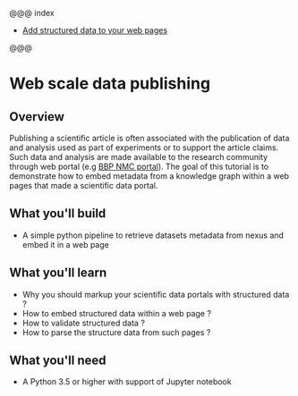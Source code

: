 
@@@ index

* [Add structured data to your web pages](embed.md)

@@@

# Web scale data publishing


## Overview

Publishing a scientific article is often associated with the publication of data and analysis used as part of experiments or to support the article claims.
Such data and analysis are made available to the research community through web portal (e.g [BBP NMC portal](https://bbp.epfl.ch/nmc-portal/welcome)).
The goal of this tutorial is to demonstrate how to embed metadata from a knowledge graph within a web pages that made a scientific data portal.



## What you'll build

* A simple python pipeline to retrieve datasets metadata from nexus and embed it in a web page

## What you'll learn

* Why you should markup your scientific data portals with structured data ?
* How to embed structured data within a web page ?
* How to validate structured data ?
* How to parse the structure data from such pages ?

## What you'll need

* A Python 3.5 or higher with support of Jupyter notebook
